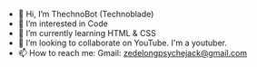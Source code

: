 - 👋 Hi, I’m ThechnoBot (Technoblade)
- 👀 I’m interested in Code
- 🌱 I’m currently learning HTML & CSS
- 💞️ I’m looking to collaborate on YouTube. I'm a youtuber.
- 📫 How to reach me: Gmail: zedelongpsychejack@gmail.com

<!---
TechnoBot/Technoblade is a ✨ special ✨ repository because its `README.md` (this file) appears on your GitHub profile.
You can click the Preview link to take a look at your changes.
--->
